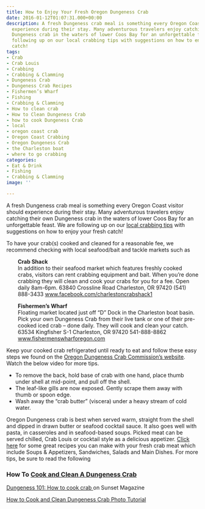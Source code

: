 ```yaml
---
title: How to Enjoy Your Fresh Oregon Dungeness Crab
date: 2016-01-12T01:07:31.000+00:00
description: A fresh Dungeness crab meal is something every Oregon Coast visitor should
  experience during their stay. Many adventurous travelers enjoy catching their own
  Dungeness crab in the waters of lower Coos Bay for an unforgettable feast. We are
  following up on our local crabbing tips with suggestions on how to enjoy your fresh
  catch!
tags:
- Crab
- Crab Louis
- Crabbing
- Crabbing & Clamming
- Dungeness Crab
- Dungeness Crab Recipes
- Fishermen’s Wharf
- Fishing
- Crabbing & Clamming
- How to clean crab
- How to Clean Dungeness Crab
- how to cook Dungeness Crab
- local
- oregon coast crab
- Oregon Coast Crabbing
- Oregon Dungeness Crab
- the Charleston boat
- where to go crabbing
categories:
- Eat & Drink
- Fishing
- Crabbing & Clamming
image: ''

---
```

A fresh Dungeness crab meal is something every Oregon Coast visitor should experience during their stay. Many adventurous travelers enjoy catching their own Dungeness crab in the waters of lower Coos Bay for an unforgettable feast. We are following up on our <a href="/2014/12/when-where-and-how-to-find-the-best-dungeness-crab-on-oregons-coast/" target="_blank">local crabbing tips</a> with suggestions on how to enjoy your fresh catch!

To have your crab(s) cooked and cleaned for a reasonable fee, we recommend checking with local seafood/bait and tackle markets such as

<p style="padding-left: 30px;">
<strong>Crab Shack</strong><br /> In addition to their seafood market which features freshly cooked crabs, visitors can rent crabbing equipment and bait. When you’re done crabbing they will clean and cook your crabs for you for a fee. Open daily 8am-6pm. 63840 Crossline Road Charleston, OR 97420 (541) 888-3433 <a href="https://www.facebook.com/charlestoncrabshack1/timeline" target="_blank" class="broken_link">www.facebook.com/charlestoncrabshack1</a>
</p>

<p style="padding-left: 30px;">
<strong>Fishermen’s Wharf</strong><br /> Floating market located just off “D” Dock in the Charleston boat basin. Pick your own Dungeness Crab from their live tank or one of their pre-cooked iced crab – done daily. They will cook and clean your catch.   63534 Kingfisher S-1 Charleston, OR 97420 541-888-8862 <a href="http://www.fishermenswharforegon.com/" target="_blank">www.fishermenswharforegon.com</a>
</p>

Keep your cooked crab refrigerated until ready to eat and follow these easy steps we found on the <a href="http://oregondungeness.org/consumer-info/cleaning-instructions/" target="_blank">Oregon Dungeness Crab Commission’s website</a>.  Watch the below video for more tips.

* To remove the back, hold base of crab with one hand, place thumb under shell at mid-point, and pull off the shell.
* The leaf-like gills are now exposed. Gently scrape them away with thumb or spoon edge.
* Wash away the “crab butter” (viscera) under a heavy stream of cold water.

Oregon Dungeness crab is best when served warm, straight from the shell and dipped in drawn butter or seafood cocktail sauce. It also goes well with pasta, in casseroles and in seafood-based soups. Picked meat can be served chilled, Crab Louis or cocktail style as a delicious appetizer. <a href="http://oregondungeness.org/crab-recipes/" target="_blank">Click here</a> for some great recipes you can make with your fresh crab meat which include Soups & Appetizers, Sandwiches, Salads and Main Dishes. For more tips, be sure to read the following

### How To <a href="http://www.formerchef.com/2013/11/30/how-to-cook-and-clean-a-dungeness-crab/" target="_blank">Cook and Clean A Dungeness Crab </a>

<a href="http://www.sunset.com/food-wine/flavors-of-the-west/dungeness-101-how-cook-crab" target="_blank">Dungeness 101: How to cook crab </a>on Sunset Magazine

<a href="http://eatingrichly.com/10/how-to-cook-and-clean-dungeness-crab-photo-tutorial-plus-asian-crab-recipe/" target="_blank">How to Cook and Clean Dungeness Crab Photo Tutorial</a>